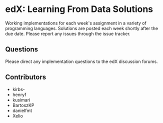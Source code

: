 edX: Learning From Data Solutions
================================
Working implementations for each week's assignment in a variety of programming languages. Solutions are posted each week shortly after the due date. Please report any issues through the issue tracker.

Questions
-----------
Please direct any implementation questions to the edX discussion forums.

Contributors
-----------
* kirbs- 
* henryf
* kusimari
* BartoszKP
* danielfmt
* Xelio
